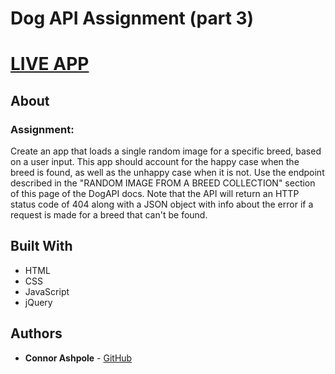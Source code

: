 # Dog API Assignment (part 3)

# [LIVE APP](https://cabagnale.github.io/DogApp3/index.html)

## About

### Assignment:
Create an app that loads a single random image for a specific breed, based on a user input. This app should account for the happy case when the breed is found, as well as the unhappy case when it is not. Use the endpoint described in the "RANDOM IMAGE FROM A BREED COLLECTION" section of this page of the DogAPI docs. Note that the API will return an HTTP status code of 404 along with a JSON object with info about the error if a request is made for a breed that can't be found.

## Built With

* HTML
* CSS
* JavaScript
* jQuery

## Authors

* **Connor Ashpole** - [GitHub](https://github.com/CAbagnale)
